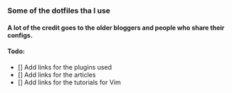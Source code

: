 ### Some of the dotfiles tha I use 
#### A lot of the credit goes to the older bloggers and people who share their configs.

#### Todo:

- [] Add links for the plugins used 
- [] Add links for the articles
- [] Add links for the tutorials for Vim

